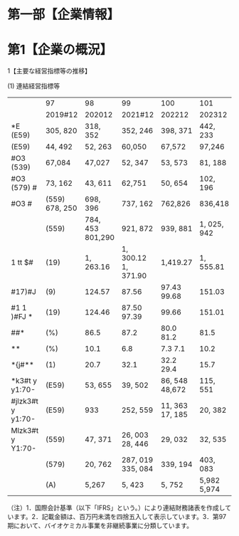 # 第一部【企業情報】

# 第1【企業の概況】

1【主要な経営指標等の推移】

(1) 連結経営指標等

<table><tr><td></td><td>97</td><td>98</td><td>99</td><td>100</td><td>101</td></tr><tr><td></td><td>2019#12</td><td>202012</td><td>2021#12</td><td>202212</td><td>202312</td></tr><tr><td>*E (E59)</td><td>305, 820</td><td>318, 352</td><td>352, 246</td><td>398, 371</td><td>442, 233</td></tr><tr><td>(E59)</td><td>44, 492</td><td>52, 263</td><td>60,050</td><td>67,572</td><td>97,246</td></tr><tr><td>#O3 (539)</td><td>67,084</td><td>47,027</td><td>52, 347</td><td>53, 573</td><td>81, 188</td></tr><tr><td>#O3 (579) #</td><td>73, 162</td><td>43, 611</td><td>62,751</td><td>50, 654</td><td>102, 196</td></tr><tr><td>#O3 #</td><td>(559) 678, 250</td><td>698, 396</td><td>737, 162</td><td>762,826</td><td>836,418</td></tr><tr><td></td><td>(559)</td><td>784, 453 801,290</td><td>921, 872</td><td>939, 881</td><td>1, 025, 942</td></tr><tr><td>1 tt $#</td><td>(19)</td><td>1, 263.16</td><td>1, 300.12 1, 371.90</td><td>1,419.27</td><td>1, 555.81</td></tr><tr><td>#17)#J</td><td>(9)</td><td>124.57</td><td>87.56</td><td>97.43 99.68</td><td>151.03</td></tr><tr><td>#1 1 )#FJ *</td><td>(19)</td><td>124.46</td><td>87.50 97.39</td><td>99.66</td><td>151.01</td></tr><tr><td>##*</td><td>(%)</td><td>86.5</td><td>87.2</td><td>80.0 81.2</td><td>81.5</td></tr><tr><td>**</td><td>(%)</td><td>10.1</td><td>6.8</td><td>7.3 7.1</td><td>10.2</td></tr><tr><td>*{j#**</td><td>(1)</td><td>20.7</td><td>32.1</td><td>32.2 29.4</td><td>15.7</td></tr><tr><td>*k3#t y y1:70-</td><td>(E59)</td><td>53, 655</td><td>39, 502</td><td>86, 548 48,672</td><td>115, 551</td></tr><tr><td>#jlzk3#t y y1:70-</td><td>(E59)</td><td>933</td><td>252, 559</td><td>11, 363 17, 185</td><td>20, 382</td></tr><tr><td>Mlzk3#t y Y1:70-</td><td>(559)</td><td>47, 371</td><td>26, 003 28, 446</td><td>29, 032</td><td>32, 535</td></tr><tr><td></td><td>(579)</td><td>20, 762</td><td>287, 019 335, 084</td><td>339, 194</td><td>403, 083</td></tr><tr><td></td><td>(A)</td><td>5,267</td><td>5, 423</td><td>5, 752</td><td>5,982 5,974</td></tr></table>

（注）1．国際会計基準（以下「IFRS」という。）により連結財務諸表を作成しています。2．記載金額は、百万円未満を四捨五入して表示しています。3．第97期において、バイオケミカル事業を非継続事業に分類しています。
